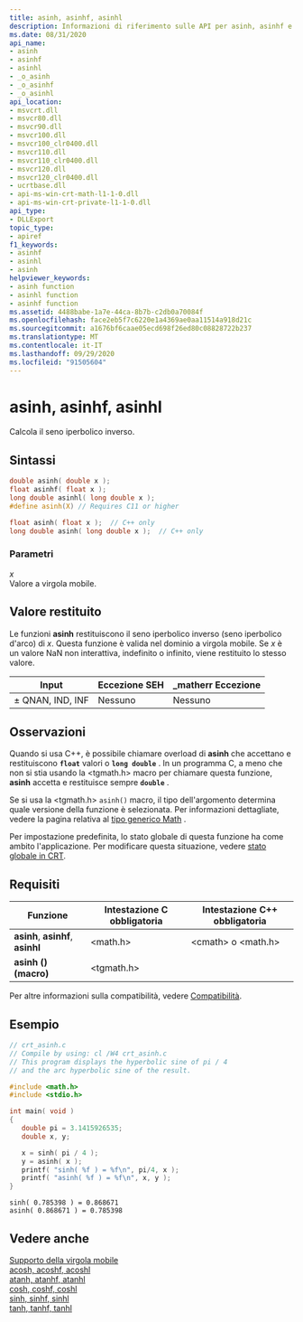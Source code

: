 ```yaml
---
title: asinh, asinhf, asinhl
description: Informazioni di riferimento sulle API per asinh, asinhf e asinhl; che calcola il seno iperbolico inverso di un valore a virgola mobile.
ms.date: 08/31/2020
api_name:
- asinh
- asinhf
- asinhl
- _o_asinh
- _o_asinhf
- _o_asinhl
api_location:
- msvcrt.dll
- msvcr80.dll
- msvcr90.dll
- msvcr100.dll
- msvcr100_clr0400.dll
- msvcr110.dll
- msvcr110_clr0400.dll
- msvcr120.dll
- msvcr120_clr0400.dll
- ucrtbase.dll
- api-ms-win-crt-math-l1-1-0.dll
- api-ms-win-crt-private-l1-1-0.dll
api_type:
- DLLExport
topic_type:
- apiref
f1_keywords:
- asinhf
- asinhl
- asinh
helpviewer_keywords:
- asinh function
- asinhl function
- asinhf function
ms.assetid: 4488babe-1a7e-44ca-8b7b-c2db0a70084f
ms.openlocfilehash: face2eb5f7c6220e1a4369ae0aa11514a918d21c
ms.sourcegitcommit: a1676bf6caae05ecd698f26ed80c08828722b237
ms.translationtype: MT
ms.contentlocale: it-IT
ms.lasthandoff: 09/29/2020
ms.locfileid: "91505604"
---
```

# <a name="asinh-asinhf-asinhl"></a>asinh, asinhf, asinhl

Calcola il seno iperbolico inverso.

## <a name="syntax"></a>Sintassi

```C
double asinh( double x );
float asinhf( float x );
long double asinhl( long double x );
#define asinh(X) // Requires C11 or higher

float asinh( float x );  // C++ only
long double asinh( long double x );  // C++ only
```

### <a name="parameters"></a>Parametri

*x*<br/>
Valore a virgola mobile.

## <a name="return-value"></a>Valore restituito

Le funzioni **asinh** restituiscono il seno iperbolico inverso (seno iperbolico d'arco) di *x*. Questa funzione è valida nel dominio a virgola mobile. Se *x* è un valore NaN non interattiva, indefinito o infinito, viene restituito lo stesso valore.

|Input|Eccezione SEH|**_matherr** Eccezione|
|-----------|-------------------|--------------------------|
|± QNAN, IND, INF|Nessuno|Nessuno|

## <a name="remarks"></a>Osservazioni

Quando si usa C++, è possibile chiamare overload di **asinh** che accettano e restituiscono **`float`** valori o **`long double`** . In un programma C, a meno che non si stia usando la \<tgmath.h> macro per chiamare questa funzione, **asinh** accetta e restituisce sempre **`double`** .

Se si usa la \<tgmath.h> `asinh()` macro, il tipo dell'argomento determina quale versione della funzione è selezionata. Per informazioni dettagliate, vedere la pagina relativa al [tipo generico Math](../../c-runtime-library/tgmath.md) .

Per impostazione predefinita, lo stato globale di questa funzione ha come ambito l'applicazione. Per modificare questa situazione, vedere [stato globale in CRT](../global-state.md).

## <a name="requirements"></a>Requisiti

|Funzione|Intestazione C obbligatoria|Intestazione C++ obbligatoria|
|--------------|--------------|------------------|
|**asinh**, **asinhf**, **asinhl**|\<math.h>|\<cmath> o \<math.h>|
|**asinh () (macro)** | \<tgmath.h> ||

Per altre informazioni sulla compatibilità, vedere [Compatibilità](../../c-runtime-library/compatibility.md).

## <a name="example"></a>Esempio

```C
// crt_asinh.c
// Compile by using: cl /W4 crt_asinh.c
// This program displays the hyperbolic sine of pi / 4
// and the arc hyperbolic sine of the result.

#include <math.h>
#include <stdio.h>

int main( void )
{
   double pi = 3.1415926535;
   double x, y;

   x = sinh( pi / 4 );
   y = asinh( x );
   printf( "sinh( %f ) = %f\n", pi/4, x );
   printf( "asinh( %f ) = %f\n", x, y );
}
```

```Output
sinh( 0.785398 ) = 0.868671
asinh( 0.868671 ) = 0.785398
```

## <a name="see-also"></a>Vedere anche

[Supporto della virgola mobile](../../c-runtime-library/floating-point-support.md)<br/>
[acosh, acoshf, acoshl](acosh-acoshf-acoshl.md)<br/>
[atanh, atanhf, atanhl](atanh-atanhf-atanhl.md)<br/>
[cosh, coshf, coshl](cosh-coshf-coshl.md)<br/>
[sinh, sinhf, sinhl](sinh-sinhf-sinhl.md)<br/>
[tanh, tanhf, tanhl](tanh-tanhf-tanhl.md)<br/>
